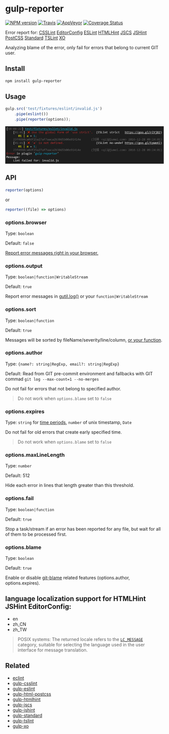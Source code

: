 gulp-reporter
======

[![NPM version](https://img.shields.io/npm/v/gulp-reporter.svg?style=flat-square)](https://www.npmjs.com/package/gulp-reporter)
[![Travis](https://img.shields.io/travis/gucong3000/gulp-reporter.svg?&label=Linux)](https://travis-ci.org/gucong3000/gulp-reporter)
[![AppVeyor](https://img.shields.io/appveyor/ci/gucong3000/gulp-reporter.svg?&label=Windows)](https://ci.appveyor.com/project/gucong3000/gulp-reporter)
[![Coverage Status](https://img.shields.io/coveralls/gucong3000/gulp-reporter.svg)](https://coveralls.io/r/gucong3000/gulp-reporter)

Error report for:
[CSSLint](https://github.com/lazd/gulp-csslint)
[EditorConfig](https://github.com/jedmao/eclint)
[ESLint](https://github.com/adametry/gulp-eslint)
[HTMLHint](https://github.com/bezoerb/gulp-htmlhint)
[JSCS](https://github.com/jscs-dev/gulp-jscs)
[JSHint](https://github.com/spalger/gulp-jshint)
[PostCSS](https://github.com/StartPolymer/gulp-html-postcss)
[Standard](https://github.com/emgeee/gulp-standard)
[TSLint](https://github.com/panuhorsmalahti/gulp-tslint)
[XO](https://github.com/sindresorhus/gulp-xo)

Analyzing blame of the error, only fail for errors that belong to current GIT user.

## Install

```bash
npm install gulp-reporter
```

## Usage

```js
gulp.src('test/fixtures/eslint/invalid.js')
	.pipe(eslint())
	.pipe(reporter(options));
```

![demo](demo.png)

## API

```js
reporter(options)
```
or

```js
reporter((file) => options)
```

### options.browser

Type: `boolean`

Default: `false`

[Report error messages right in your browser.](http://postcss.github.io/postcss-browser-reporter/screenshot.png)

### options.output

Type: `boolean|function|WritableStream`

Default: `true`

Report error messages in [gutil.log()](https://github.com/gulpjs/gulp-util#logmsg) or your `function|WritableStream`

### options.sort

Type: `boolean|function`

Default: `true`

Messages will be sorted by fileName/severity/line/column, [or your function](https://developer.mozilla.org/en/docs/Web/JavaScript/Reference/Global_Objects/Array/sort#Parameters).


### options.author
Type: `{name?: string|RegExp, email?: string|RegExp}`

Default: Read from GIT pre-commit environment and fallbacks with GIT commad `git log --max-count=1 --no-merges`

Do not fail for errors that not belong to specified author.

> Do not work when `options.blame` set to `false`

### options.expires

Type: `string` for [time periods](https://www.npmjs.com/package/to-time#usage), `number` of unix timestamp, `Date`

Do not fail for old errors that create early specified time.

> Do not work when `options.blame` set to `false`

### options.maxLineLength

Type: `number`

Default: 512

Hide each error in lines that length greater than this threshold.

### options.fail

Type: `boolean|function`

Default: `true`

Stop a task/stream if an error has been reported for any file, but wait for all of them to be processed first.

### options.blame

Type: `boolean`

Default: `true`

Enable or disable [git-blame](https://git-scm.com/docs/git-blame) related features (options.author, options.expires).

## language localization support for HTMLHint JSHint EditorConfig:

- en
- zh_CN
- zh_TW

> POSIX systems: The returned locale refers to the [`LC_MESSAGE`](http://www.gnu.org/software/libc/manual/html_node/Locale-Categories.html#Locale-Categories) category, suitable for selecting the language used in the user interface for message translation.

## Related

- [eclint](https://github.com/jedmao/eclint)
- [gulp-csslint](https://github.com/lazd/gulp-csslint)
- [gulp-eslint](https://github.com/adametry/gulp-eslint)
- [gulp-html-postcss](https://github.com/StartPolymer/gulp-html-postcss)
- [gulp-htmlhint](https://github.com/bezoerb/gulp-htmlhint)
- [gulp-jscs](https://github.com/jscs-dev/gulp-jscs)
- [gulp-jshint](https://github.com/spalger/gulp-jshint)
- [gulp-standard](https://github.com/emgeee/gulp-standard)
- [gulp-tslint](https://github.com/panuhorsmalahti/gulp-tslint)
- [gulp-xo](https://github.com/sindresorhus/gulp-xo)
